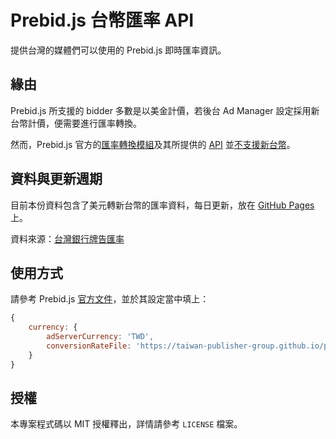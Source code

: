 # Prebid.js 台幣匯率 API
提供台灣的媒體們可以使用的 Prebid.js 即時匯率資訊。

## 緣由
Prebid.js 所支援的 bidder 多數是以美金計價，若後台 Ad Manager 設定採用新台幣計價，便需要進行匯率轉換。

然而，Prebid.js 官方的[匯率轉換模組](http://prebid.org/dev-docs/modules/currency.html)及其所提供的 [API](https://currency.prebid.org/latest.json) 並[不支援新台幣](https://github.com/prebid/currency-file-generator/pull/6)。

## 資料與更新週期

目前本份資料包含了美元轉新台幣的匯率資料，每日更新，放在 [GitHub Pages](https://pages.github.com/) 上。

資料來源：[台灣銀行牌告匯率](https://rate.bot.com.tw/xrt?Lang=zh-TW)

## 使用方式

請參考 Prebid.js [官方文件](http://prebid.org/dev-docs/modules/currency.html)，並於其設定當中填上：

```js
{
	currency: {
		adServerCurrency: 'TWD',
		conversionRateFile: 'https://taiwan-publisher-group.github.io/prebid-currencies-for-twd/latest.json'
	}
}
```

## 授權

本專案程式碼以 MIT 授權釋出，詳情請參考 `LICENSE` 檔案。